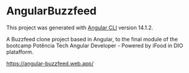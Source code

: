 # AngularBuzzfeed

This project was generated with [Angular CLI](https://github.com/angular/angular-cli) version 14.1.2.

A Buzzfeed clone project based in Angular, to the final module of the bootcamp Potência Tech Angular Developer - Powered by iFood in DIO platafform.

https://angular-buzzfeed.web.app/
